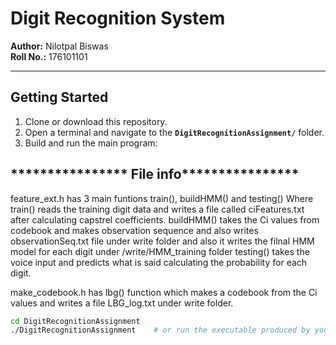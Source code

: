 # Digit Recognition System

**Author:** Nilotpal Biswas  
**Roll No.:** 176101101  

---

## Getting Started

1. Clone or download this repository.  
2. Open a terminal and navigate to the **`DigitRecognitionAssignment/`** folder.  
3. Build and run the main program:

## **************** File info****************

feature_ext.h has 3 main funtions train(), buildHMM() and testing()
Where train() reads the training digit data and writes a file called ciFeatures.txt after calculating capstrel coefficients.
buildHMM() takes the Ci values from codebook and makes observation sequence and also writes observationSeq.txt file under write folder and also it 
writes the filnal HMM model for each digit under /write/HMM_training folder
testing() takes the voice input and predicts what is said calculating the probability for each digit.

make_codebook.h has lbg() function which makes a codebook from the Ci values and writes a file LBG_log.txt under write folder.


```bash
cd DigitRecognitionAssignment
./DigitRecognitionAssignment    # or run the executable produced by your build system



